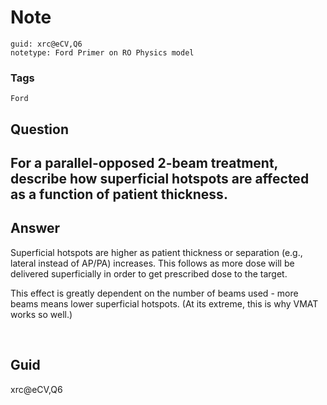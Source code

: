 # Note
```
guid: xrc@eCV,Q6
notetype: Ford Primer on RO Physics model
```

### Tags
```
Ford
```

## Question
<h2>For a parallel-opposed 2-beam treatment, describe how superficial hotspots are affected as a function of patient thickness.</h2>

## Answer
<section>
<p>Superficial hotspots are higher as patient thickness or separation (e.g., lateral instead of AP/PA) increases. This follows as more dose will be delivered superficially in order to get prescribed dose to the target.</p>
<p>This effect is greatly dependent on the number of beams used - more beams means lower superficial hotspots. (At its extreme, this is why VMAT works so well.)</p>
<p><img alt="" src="4C60AE47-ACF0-4F83-AF8A-C3D4FCC6DB67.png"/>
<img alt="" src="6F0E68BD-CE10-4232-B5B2-6AE9C763C391.png"/></p>

</section>

## Guid
xrc@eCV,Q6
